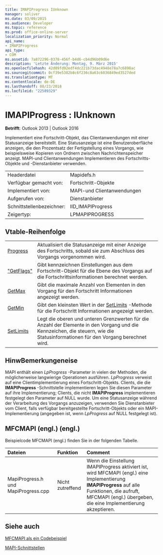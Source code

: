 ```yaml
---
title: IMAPIProgress IUnknown
manager: soliver
ms.date: 03/09/2015
ms.audience: Developer
ms.topic: reference
ms.prod: office-online-server
localization_priority: Normal
api_name:
- IMAPIProgress
api_type:
- COM
ms.assetid: 7a872296-0378-456f-b4d6-cb4d96b09d6e
description: 'Letzte Änderung: Montag, 9. März 2015'
ms.openlocfilehash: 42d09fd92edf4dc221b73dac4948e78a7c6898ac
ms.sourcegitcommit: 0cf39e5382b8c6f236c8a63c6036849ed3527ded
ms.translationtype: MT
ms.contentlocale: de-DE
ms.lasthandoff: 08/23/2018
ms.locfileid: "22589329"
---
```

# <a name="imapiprogress--iunknown"></a>IMAPIProgress : IUnknown

  
  
**Betrifft**: Outlook 2013 | Outlook 2016 
  
Implementiert eine Fortschritt-Objekt, das Clientanwendungen mit einer Statusanzeige bereitstellt. Eine Statusanzeige ist eine Benutzeroberfläche anzeigen, die den Prozentsatz der Fertigstellung eines Vorgangs, wie beispielsweise Kopieren von Ordnern zwischen Nachrichtenspeicher anzeigt. MAPI-und Clientanwendungen Implementieren des Fortschritts-Objekte und -Dienstanbieter verwenden. 
  
|||
|:-----|:-----|
|Headerdatei  <br/> |Mapidefs.h  <br/> |
|Verfügbar gemacht von:  <br/> |Fortschritt-Objekte  <br/> |
|Implementiert von:  <br/> |MAPI-und Clientanwendungen  <br/> |
|Aufgerufen von:  <br/> |Dienstanbieter  <br/> |
|Schnittstellenbezeichner:  <br/> |IID_IMAPIProgress  <br/> |
|Zeigertyp:  <br/> |LPMAPIPROGRESS  <br/> |
   
## <a name="vtable-order"></a>Vtable-Reihenfolge

|||
|:-----|:-----|
|[Progress](imapiprogress-progress.md) <br/> |Aktualisiert die Statusanzeige mit einer Anzeige des Fortschritts, sobald sie zum Abschluss des Vorgangs vorgenommen wird.  <br/> |
|["GetFlags"](imapiprogress-getflags.md) <br/> |Gibt kennzeichnen Einstellungen aus dem Fortschritt-Objekt für die Ebene des Vorgangs auf die Fortschrittsinformationen berechnet werden.  <br/> |
|[GetMax](imapiprogress-getmax.md) <br/> |Gibt die maximale Anzahl von Elementen in den Vorgang für den Fortschritt Informationen angezeigt werden.  <br/> |
|[GetMin](imapiprogress-getmin.md) <br/> |Gibt den kleinsten Wert in der [SetLimits](imapiprogress-setlimits.md) -Methode für die Fortschritt Informationen angezeigt werden.  <br/> |
|[SetLimits](imapiprogress-setlimits.md) <br/> |Legt die oberen und unteren Grenzwerten für die Anzahl der Elemente in den Vorgang und die Kennzeichen, die steuern, wie die Statusinformationen für den Vorgang berechnet wird.  <br/> |
   
## <a name="remarks"></a>HinwBemerkungeneise

MAPI enthält einen _LpProgress_ -Parameter in vielen der Methoden, die möglicherweise langwierige Operationen ausführen.  _LpProgress_ verweist auf eine Clientimplementierung eines Fortschritt-Objekts. Clients, die die **IMAPIProgress** -Schnittstelle implementieren legen Sie diesen Parameter auf ihre Implementierung; Clients, die nicht **IMAPIProgress** implementieren festgelegt den Parameter auf NULL wurde. Um eine Statusanzeige während der Verarbeitung des Vorgangs anzuzeigen, verwenden Sie Dienstanbieter vom Client, falls verfügbar bereitgestellte Fortschritt-Objekts oder ein MAPI-Implementierung (angegeben ist, wenn _LpProgress_ auf NULL festgelegt ist). 
  
## <a name="mfcmapi-reference"></a>MFCMAPI (engl.) (engl.)

Beispielcode MFCMAPI (engl.) finden Sie in der folgenden Tabelle.
  
|**Dateien**|**Funktion**|**Comment**|
|:-----|:-----|:-----|
|MapiProgress.h und MapiProgress.cpp  <br/> |Nicht zutreffend  <br/> |Wenn die Einstellung IMAPIProgress aktiviert ist, wird MFCMAPI (engl.) eine Implementierung **IMAPIProgress** auf alle Funktionen, die aufruft, MFCMAPI (engl.) übergeben, die eine Implementierung akzeptieren.  <br/> |
   
## <a name="see-also"></a>Siehe auch



[MFCMAPI als ein Codebeispiel](mfcmapi-as-a-code-sample.md)
  
[MAPI-Schnittstellen](mapi-interfaces.md)

